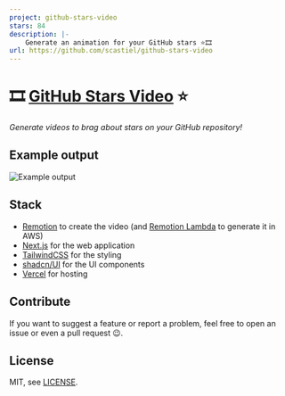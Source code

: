 ```yaml
---
project: github-stars-video
stars: 84
description: |-
    Generate an animation for your GitHub stars ⭐️🎞️
url: https://github.com/scastiel/github-stars-video
---
```


# 🎞️ [GitHub Stars Video](https://scastiel.dev/github-stars) ⭐️

_Generate videos to brag about stars on your GitHub repository!_

## Example output

![Example output](public/example.gif)

## Stack

- [Remotion](https://www.remotion.dev/) to create the video (and [Remotion Lambda](https://www.remotion.dev/docs/lambda/api) to generate it in AWS)
- [Next.js](https://nextjs.org/) for the web application
- [TailwindCSS](https://tailwindcss.com/) for the styling
- [shadcn/UI](https://ui.shadcn.com/) for the UI components
- [Vercel](https://vercel.com/) for hosting

## Contribute

If you want to suggest a feature or report a problem, feel free to open an issue or even a pull request 😉.

## License

MIT, see [LICENSE](./LICENSE).


